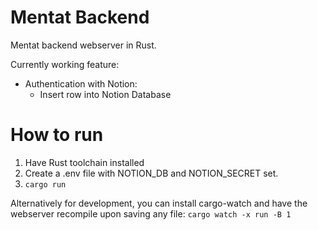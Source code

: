 # Mentat Backend
Mentat backend webserver in Rust.

Currently working feature:
- Authentication with Notion:
    - Insert row into Notion Database

# How to run
1. Have Rust toolchain installed
2. Create a .env file with NOTION_DB and NOTION_SECRET set.
3. `cargo run`

Alternatively for development, you can install cargo-watch and have the webserver recompile upon saving any file:
`cargo watch -x run -B 1`